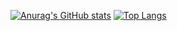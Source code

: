 [![Anurag's GitHub stats](https://github-readme-stats.vercel.app/api?username=Mike-SDG22A&show_icons=true&theme=tokyonight)](https://github.com/anuraghazra/github-readme-stats)
[![Top Langs](https://github-readme-stats.vercel.app/api/top-langs/?username=Mike-SDG22A&show_icons=true&theme=tokyonight)](https://github.com/anuraghazra/github-readme-stats)

